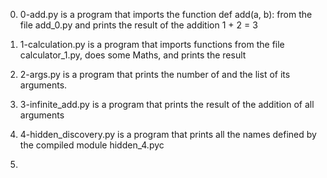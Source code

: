 0. 0-add.py is a program that imports the function def add(a, b): from the file add_0.py
   and prints the result of the addition 1 + 2 = 3

1. 1-calculation.py is a program that imports functions from the file calculator_1.py,
   does some Maths, and prints the result

2. 2-args.py is a program that prints the number of and the list of its arguments.

3. 3-infinite_add.py is a program that prints the result of the addition of all arguments

4. 4-hidden_discovery.py is a program that prints all the names defined by the compiled module hidden_4.pyc

5. 
